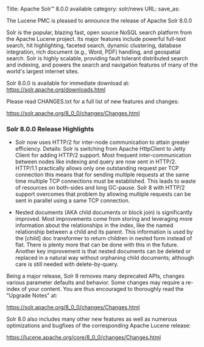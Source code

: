 Title: Apache Solr™ 8.0.0 available
category: solr/news
URL: 
save_as: 

The Lucene PMC is pleased to announce the release of Apache Solr 8.0.0

Solr is the popular, blazing fast, open source NoSQL search platform from the
Apache Lucene project. Its major features include powerful full-text search,
hit highlighting, faceted search, dynamic clustering, database integration, rich document
(e.g., Word, PDF) handling, and geospatial search. Solr is highly scalable, providing fault
tolerant distributed search and indexing, and powers the search and navigation features of
many of the world's largest internet sites.

Solr 8.0.0 is available for immediate download at:
  <https://solr.apache.org/downloads.html>

Please read CHANGES.txt for a full list of new features and changes:

  <https://solr.apache.org/8_0_0/changes/Changes.html>

### Solr 8.0.0 Release Highlights

* Solr now uses HTTP/2 for inter-node communication to attain greater efficiency.
Details:  Solr is switching from Apache HttpClient to Jetty Client for adding HTTP/2 support.
Most frequent inter-communication between nodes like indexing and query are now sent in HTTP/2.
HTTP/1.1 practically allows only one outstanding request per TCP connection this means that for sending multiple requests at the same time multiple TCP connections must be established.
This leads to waste of resources on both-sides and long GC-pause.
Solr 8 with HTTP/2 support overcomes that problem by allowing multiple requests can be sent in parallel using a same TCP connection.

* Nested documents (AKA child documents or block join) is significantly improved.
Most improvements come from storing and leveraging more information about the relationships in the index, like the named relationship between a child and its parent.
This information is used by the [child] doc transformer to return children in nested form instead of flat.
There is plenty more that can be done with this in the future.
Another key improvement is that nested documents can be deleted or replaced in a natural way without orphaning child documents; although care is still needed with delete-by-query.

Being a major release, Solr 8 removes many deprecated APIs, changes various parameter defaults and behavior. Some changes may require a re-index of your content.
You are thus encouraged to thoroughly read the "Upgrade Notes" at:

  <https://solr.apache.org/8_0_0/changes/Changes.html>

Solr 8.0 also includes many other new features as well as numerous optimizations and bugfixes of the corresponding Apache Lucene release:

  <https://lucene.apache.org/core/8_0_0/changes/Changes.html>

